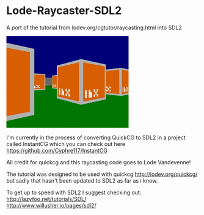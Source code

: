 # Lode-Raycaster-SDL2
A port of the tutorial from lodev.org/cgtutor/raycasting.html into SDL2

![](demo.gif)


I'm currently in the process of converting QuickCG to SDL2 in a project called InstantCG which you can check out here https://github.com/Cyphre117/InstantCG

All credit for quickcg and this raycasting code goes to Lode Vandevenne!  

The tutorial was designed to be used with quickcg http://lodev.org/quickcg/ but sadly that hasn't been updated to SDL2 as far as i know. 

To get up to speed with SDL2 I suggest checking out:  
http://lazyfoo.net/tutorials/SDL/  
http://www.willusher.io/pages/sdl2/
